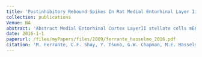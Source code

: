 ```yaml
---
title: 'Postinhibitory Rebound Spikes In Rat Medial Entorhinal Layer Ii/Iii Principal Cells Invivo Invitro And Computational Modeling Characterization'
collection: publications
Venue: NA 
abstract: 'Abstract Medial Entorhinal Cortex LayerII stellate cells mECLIISCs primarily interact via inhibitory interneurons This suggests the presence of alternative mechanisms other than excitatory synaptic inputs for triggering action potentials APs in stellate cells during spatial navigation Our intracellular recordings show that the hyperpolarizationactivated cation current Ih allows Post InhibitoryReboundSpikes PIRS in mECLIISCs Invivo strong InhibitoryPostSynaptic Potentials IPSPs immediately preceded most APs shortening their delay and enhancing excitability Invitro experiments showed that inhibition initiated spikes more effectively than excitation and that more dorsal mECLIISCs produced faster and more synchronous spikes In contrast PIRS in LayerII/III pyramidal cells PCs were harder to evoke voltageindependent and slower in dorsal mEC In computational simulations mECLIISCs morphology and Ih homeostatically regulated the dorsoventral DV differences in PIRS timing and most dendrites generated PIRS with a narrow range of stimulus amplitudes These results suggest inhibitory inputs could mediate the emergence of grid cell firing in a neuronal network'
date: 2016-1-1
paperurl: /files/myPapers/files/2889/ferrante_hasselmo_2016.pdf
citation: 'M. Ferrante, C.F. Shay, Y. Tsuno, G.W. Chapman, M.E. Hasselmo. "Postinhibitory Rebound Spikes In Rat Medial Entorhinal Layer Ii/Iii Principal Cells Invivo Invitro And Computational Modeling Characterization", <i>Cerebral Cortex</i>, 2016.'
---
```

